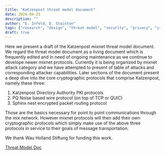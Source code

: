 ```yaml
---
title: "Katzenpost threat model document"
date: 2024-04-25
description: ""
author: "E. Infeld, D. Stainton"
tags: ["research", "design", "threat model", "security", "privacy", "cryptography"]
draft: true
---
```


Here we present a draft of the Katzenpost mixnet threat model document.
We regard the threat model document as a living document which is frequently
edited and in need of ongoing maintenance as we continue to develope newer
mixnet protocols. Currently it is being organized by mixnet attack category
and we have attempted to present of table of attacks and corresponding attacker
capabilities. Later sections of the document present a deep dive into the core cryptographic
protocols that comprise Katzenpost, namely these three:

1. Katzenpost Directory Authority PKI protocols
2. PQ Noise based wire protocol (on top of TCP or QUIC)
3. Sphinx nest encrypted packet routing protocol

Those are the basics necessary for point to point communications through the mix network.
However mixnet protocols will then add their own cryptographic protocols which simply
make use of the above three protocols in service to their goals of message transportation.

We thank Wau Holland Stiftung for funding this work.

[Threat Model Doc](https://katzenpost.network/research/Threat_Model_Doc.pdf)
